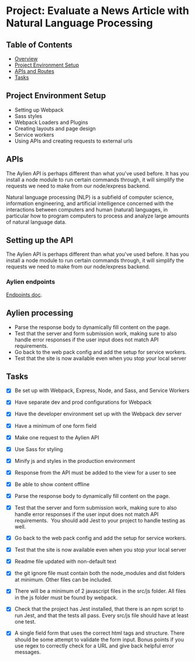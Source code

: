# Project: Evaluate a News Article with Natural Language Processing

## Table of Contents

* [Overview](#overview)
* [Project Environment Setup](#project)
* [APIs and Routes](#api)
* [Tasks](#tasks)

## Project Environment Setup

- Setting up Webpack
- Sass styles
- Webpack Loaders and Plugins
- Creating layouts and page design
- Service workers
- Using APIs and creating requests to external urls

## APIs

The Aylien API is perhaps different than what you've used before. It has you install a node module to run certain commands through, it will simplify the requests we need to make from our node/express backend.

Natural language processing (NLP) is a subfield of computer science, information engineering, and artificial intelligence
concerned with the interactions between computers and human (natural) languages, in particular how to program computers to
process and analyze large amounts of natural language data.

## Setting up the API

The Aylien API is perhaps different than what you've used before. It has you install a node module to run certain commands through, it will simplify the requests we need to make from our node/express backend.

### Aylien endpoints

[Endpoints doc](https://docs.aylien.com/textapi/endpoints/#api-endpoints).

## Aylien processing

- Parse the response body to dynamically fill content on the page.
- Test that the server and form submission work, making sure to also handle error responses if the user input does not match API requirements.
- Go back to the web pack config and add the setup for service workers.
- Test that the site is now available even when you stop your local server

## Tasks

- [x] Be set up with Webpack, Express, Node, and Sass, and Service Workers

- [x] Have separate dev and prod configurations for Webpack

- [x] Have the developer environment set up with the Webpack dev server

- [x] Have a minimum of one form field

- [x] Make one request to the Aylien API

- [x] Use Sass for styling

- [x] Minify js and styles in the production environment

- [x] Response from the API must be added to the view for a user to see 

- [x] Be able to show content offline

- [x] Parse the response body to dynamically fill content on the page.

- [x] Test that the server and form submission work, making sure to also handle error responses if the user input does not match API requirements.  You should add Jest to your project to handle testing as well.

- [x] Go back to the web pack config and add the setup for service workers.

- [x] Test that the site is now available even when you stop your local server

- [x] Readme file updated with non-default text

- [x] the git ignore file must contain both the node_modules and dist folders at minimum. Other files can be included.

- [x] There will be a minimum of 2 javascript files in the src/js folder. All files in the js folder must be found by webpack.

- [x] Check that the project has Jest installed, that there is an npm script to run Jest, and that the tests all pass. Every src/js file should have at least one test.

- [x] A single field form that uses the correct html tags and structure. There should be some attempt to validate the form input. Bonus points if you use regex to correctly check for a URL and give back helpful error messages.

